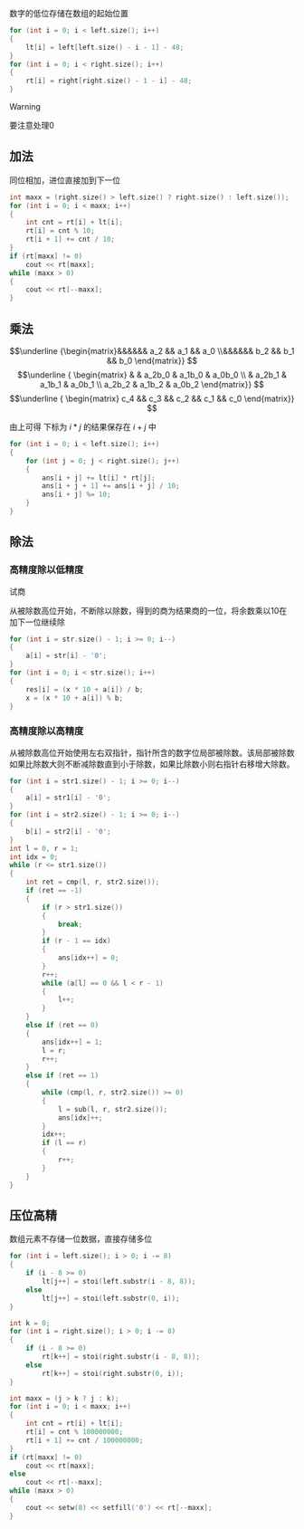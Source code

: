 
数字的低位存储在数组的起始位置
```c++
for (int i = 0; i < left.size(); i++)
{
	lt[i] = left[left.size() - i - 1] - 48;
}
for (int i = 0; i < right.size(); i++)
{
	rt[i] = right[right.size() - 1 - i] - 48;
}
```
>[!WARNING]
> 要注意处理0

## 加法

同位相加，进位直接加到下一位

```c++
int maxx = (right.size() > left.size() ? right.size() : left.size());
for (int i = 0; i < maxx; i++)
{
	int cnt = rt[i] + lt[i];
	rt[i] = cnt % 10;
	rt[i + 1] += cnt / 10;
}
if (rt[maxx] != 0)
	cout << rt[maxx];
while (maxx > 0)
{
	cout << rt[--maxx];
}
```

## 乘法
$$\underline {\begin{matrix}&&&&&& a_2 && a_1 && a_0 \\&&&&&& b_2 && b_1 && b_0  \end{matrix}}
$$
$$\underline { \begin{matrix} & & a_2b_0 & a_1b_0 & a_0b_0 \\ & a_2b_1 & a_1b_1 & a_0b_1 \\ a_2b_2 & a_1b_2 & a_0b_2  \end{matrix}}
$$
$$\underline { \begin{matrix} c_4 && c_3 && c_2 && c_1 && c_0  \end{matrix}}
$$

由上可得 下标为 $i*j$ 的结果保存在 $i+j$ 中

```c++
for (int i = 0; i < left.size(); i++)
{
	for (int j = 0; j < right.size(); j++)
	{
		ans[i + j] += lt[i] * rt[j];
		ans[i + j + 1] += ans[i + j] / 10;
		ans[i + j] %= 10;
	}
}
```
## 除法

### 高精度除以低精度

试商

从被除数高位开始，不断除以除数，得到的商为结果商的一位，将余数乘以10在加下一位继续除

```c++
for (int i = str.size() - 1; i >= 0; i--)
{
	a[i] = str[i] - '0';
}
for (int i = 0; i < str.size(); i++)
{
	res[i] = (x * 10 + a[i]) / b;
	x = (x * 10 + a[i]) % b;
}
```

### 高精度除以高精度

从被除数高位开始使用左右双指针，指针所含的数字位局部被除数。该局部被除数如果比除数大则不断减除数直到小于除数，如果比除数小则右指针右移增大除数。

```c++
for (int i = str1.size() - 1; i >= 0; i--)
{
	a[i] = str1[i] - '0';
}
for (int i = str2.size() - 1; i >= 0; i--)
{
	b[i] = str2[i] - '0';
}
int l = 0, r = 1;
int idx = 0;
while (r <= str1.size())
{
	int ret = cmp(l, r, str2.size());
	if (ret == -1)
	{
		if (r > str1.size())
		{
			break;
		}
		if (r - 1 == idx)
		{
			ans[idx++] = 0;
		}
		r++;
		while (a[l] == 0 && l < r - 1)
		{
			l++;
		}
	}
	else if (ret == 0)
	{
		ans[idx++] = 1;
		l = r;
		r++;
	}
	else if (ret == 1)
	{
		while (cmp(l, r, str2.size()) >= 0)
		{
			l = sub(l, r, str2.size());
			ans[idx]++;
		}
		idx++;
		if (l == r)
		{
			r++;
		}
	}
}
```


## 压位高精

数组元素不存储一位数据，直接存储多位

```c++
for (int i = left.size(); i > 0; i -= 8)
{
	if (i - 8 >= 0)
		lt[j++] = stoi(left.substr(i - 8, 8));
	else
		lt[j++] = stoi(left.substr(0, i));
}

int k = 0;
for (int i = right.size(); i > 0; i -= 8)
{
	if (i - 8 >= 0)
		rt[k++] = stoi(right.substr(i - 8, 8));
	else
		rt[k++] = stoi(right.substr(0, i));
}

int maxx = (j > k ? j : k);
for (int i = 0; i < maxx; i++)
{
	int cnt = rt[i] + lt[i];
	rt[i] = cnt % 100000000;
	rt[i + 1] += cnt / 100000000;
}
if (rt[maxx] != 0)
	cout << rt[maxx];
else
	cout << rt[--maxx];
while (maxx > 0)
{
	cout << setw(8) << setfill('0') << rt[--maxx];
}
```